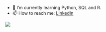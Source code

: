 

<!--
**paivio/paivio** is a ✨ _special_ ✨ repository because its `README.md` (this file) appears on your GitHub profile.

Here are some ideas to get you started:

- 🔭 I’m currently working on ...
- 🌱 I’m currently learning Python, SQL and R.
- 👯 I’m looking to collaborate on ...
- 🤔 I’m looking for help with ...
- 💬 Ask me about ...
- 📫 How to reach me: ...
- 😄 Pronouns: ...
- ⚡ Fun fact: ...
-->

- 🌱 I’m currently learning Python, SQL and R.
- 📫 How to reach me: <a href="https://www.linkedin.com/in/p%C3%A4ivi-ojala-2111461a1/">LinkedIn</a>


<img src="https://github-readme-stats.vercel.app/api?username=paivio&&show_icons=true&title_color=ffffff&icon_color=bb2acf&text_color=daf7dc&bg_color=3A2936">
